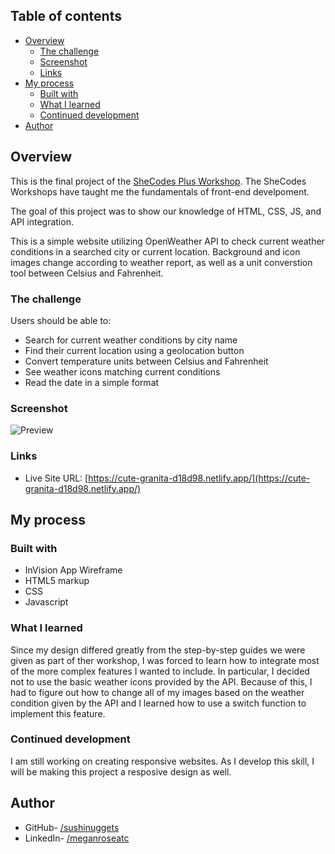 ## Table of contents

- [Overview](#overview)
  - [The challenge](#the-challenge)
  - [Screenshot](#screenshot)
  - [Links](#links)
- [My process](#my-process)
  - [Built with](#built-with)
  - [What I learned](#what-i-learned)
  - [Continued development](#continued-development)
- [Author](#author)

## Overview

This is the final project of the [SheCodes Plus Workshop](https://www.shecodes.io/learn/workshops).
The SheCodes Workshops have taught me the fundamentals of front-end develpoment.

The goal of this project was to show our knowledge of HTML, CSS, JS, and API integration.

This is a simple website utilizing OpenWeather API to check current weather conditions in a searched city or current location. Background and icon images change according to weather report, as well as a unit converstion tool between Celsius and Fahrenheit.

### The challenge

Users should be able to:

- Search for current weather conditions by city name
- Find their current location using a geolocation button
- Convert temperature units between Celsius and Fahrenheit
- See weather icons matching current conditions
- Read the date in a simple format

### Screenshot

![Preview](media/weather-check.png)

### Links

<!-- - Solution URL: [Add solution URL here](https://your-solution-url.com) -->

- Live Site URL: [https://cute-granita-d18d98.netlify.app/](https://cute-granita-d18d98.netlify.app/)

## My process

### Built with

- InVision App Wireframe
- HTML5 markup
- CSS
- Javascript

### What I learned

Since my design differed greatly from the step-by-step guides we were given as part of ther workshop, I was forced to learn how to integrate most of the more complex features I wanted to include. In particular, I decided not to use the basic weather icons provided by the API. Because of this, I had to figure out how to change all of my images based on the weather condition given by the API and I learned how to use a switch function to implement this feature.

### Continued development

I am still working on creating responsive websites. As I develop this skill, I will be making this project a resposive design as well.

## Author

- GitHub- [/sushinuggets](https://github.com/sushinuggets)
- LinkedIn- [/meganroseatc](https://www.linkedin.com/in/meganroseatc/)

